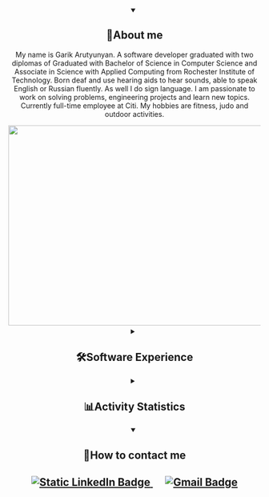 <div id="about" align="center">
  <details open> 
    <summary><h2>🤵About me </h2></summary>
    <p>My name is Garik Arutyunyan. A software developer graduated with two diplomas of Graduated with Bachelor of Science in Computer Science and Associate in Science with Applied Computing from Rochester Institute of Technology. Born deaf and use hearing aids to hear sounds, able to speak English or Russian fluently. As well I do sign language. I am passionate to work on solving problems, engineering projects and learn new topics. Currently full-time employee at Citi. My hobbies are fitness, judo and outdoor activities.</p> 
  <a href="#"><img src="https://media.giphy.com/media/SWoSkN6DxTszqIKEqv/giphy.gif" width="700" height="400"/></a>
  </details>
</div>
<div id="programminglanguages" align="center">
  <details> 
    <summary><h2>🛠️Software Experience</h2></summary>
    <h3>Programming Languages</h3>
    <a href="#"><img src="https://github.com/devicons/devicon/blob/master/icons/java/java-original-wordmark.svg" title="Java" alt="Java" width="70" height="70"/></a>&nbsp;
    <a href="#"><img src="https://github.com/devicons/devicon/blob/master/icons/python/python-original-wordmark.svg" title="Python" alt="Python" width="70" height="70"/></a>&nbsp;
    <a href="#"><img src="https://github.com/devicons/devicon/blob/master/icons/javascript/javascript-original.svg" title="JavaScript" alt="JavaScript" width="70" height="70"/></a>&nbsp;
    <br>
    <a href="#"><img src="https://github.com/devicons/devicon/blob/master/icons/scala/scala-original-wordmark.svg" title="Scala" alt="Scala" width="70" height="70"/></a>&nbsp;
    <a href="#"><img src="https://github.com/devicons/devicon/blob/master/icons/html5/html5-original-wordmark.svg" title="HTML5" alt="HTML" width="70" height="70"/></a>&nbsp;
    <a href="#"><img src="https://github.com/devicons/devicon/blob/master/icons/css3/css3-original-wordmark.svg"  title="CSS3" alt="CSS" width="70" height="70"/></a>&nbsp;
    <br>
    <h3>Software Frameworks</h3>
    <a href="#"><img src="https://github.com/devicons/devicon/blob/master/icons/spring/spring-original-wordmark.svg" title="Spring" alt="Spring" width="70" height="70"/></a>&nbsp;
    <a href="#"><img src="https://github.com/devicons/devicon/blob/master/icons/react/react-original-wordmark.svg" title="React" alt="React" width="70" height="70"/></a>&nbsp;
    <a href="#"><img src="https://github.com/devicons/devicon/blob/master/icons/nodejs/nodejs-original-wordmark.svg" title="NodeJS" alt="NodeJS" width="70" height="70"/></a>&nbsp;
    <br>
    <h3>Cloud Providers</h3>
    <a href="#"><img src="https://github.com/devicons/devicon/blob/master/icons/amazonwebservices/amazonwebservices-original-wordmark.svg" title="AWS" alt="AWS" width="70" height="70"/></a>&nbsp;
    <br>
    <h3>Databases</h3>
    <a href="#"><img src="https://github.com/devicons/devicon/blob/master/icons/oracle/oracle-original.svg" title="Oracle"  alt="Oracle" width="70" height="70"/></a>&nbsp;
    <a href="#"><img src="https://github.com/devicons/devicon/blob/master/icons/mongodb/mongodb-original-wordmark.svg"  alt="MongoDB" width="70" height="70"/></a>&nbsp;
    <a href="#"><img src="https://github.com/devicons/devicon/blob/master/icons/mysql/mysql-original-wordmark.svg" title="MySQL"  alt="MySQL" width="70" height="70"/></a>&nbsp;
    <br>
    <h3>Dev Ops</h3>
    <a href="#"><img src="https://github.com/devicons/devicon/blob/master/icons/redhat/redhat-original-wordmark.svg" title="Red Hat" alt="Red Hat" width="70" height="70"/></a>&nbsp;
    <a href="#"><img src="https://github.com/devicons/devicon/blob/master/icons/bitbucket/bitbucket-original-wordmark.svg" title="BitBukcet" alt="BitBucket" width="70" height="70"/></a>&nbsp;
    <a href="#"><img src="https://github.com/devicons/devicon/blob/master/icons/git/git-original-wordmark.svg" title="Git" alt="Git" width="70" height="70"/></a>&nbsp;
    <br>
    <a href="#"><img src="https://github.com/devicons/devicon/blob/master/icons/jenkins/jenkins-original.svg" title="Jenkins" alt="Jenkins" width="70" height="70"/></a>&nbsp;
    <a href="#"><img src="https://github.com/devicons/devicon/blob/master/icons/docker/docker-original-wordmark.svg" title="Docker" alt="Docker" width="70" height="70"/></a>&nbsp;
  </details>
</div>
<div id="mostused" align="center">
  <details>
    <summary><h2>📊Activity Statistics</h2></summary>
  <img src="http://github-readme-streak-stats.herokuapp.com?user=garikcareer&theme=dark&background=000000" width="500" height="300"/>
  </details>
</div>
<div id="footer" align="center">
  <details open>
    <summary><h2>📱How to contact me</h2></summary>
    <h2 align="center">
    <a href="https://www.linkedin.com/in/garikcareer">
      <img alt="Static LinkedIn Badge" src="https://img.shields.io/static/v1?style=for-the-badge&logo=LinkedIn&logoColor=white&message=LinkedIn&labelColor=blue&label=%20&color=gray" alt="LinkedIn Badge"/>
    </a>
    &nbsp;&nbsp;&nbsp;&nbsp;
    <a href="mailto:garikcareer@gmail.com">
      <img src="https://img.shields.io/static/v1?style=for-the-badge&logo=GMAIL&logoColor=RED&message=GMAIL&labelColor=white&label=%20&color=gray" alt="Gmail Badge"/>
    </a>
  </details>
</div>

